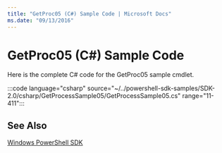 ```yaml
---
title: "GetProc05 (C#) Sample Code | Microsoft Docs"
ms.date: "09/13/2016"
---
```

# GetProc05 (C#) Sample Code

Here is the complete C# code for the GetProc05 sample cmdlet.

:::code language="csharp" source="~/../powershell-sdk-samples/SDK-2.0/csharp/GetProcessSample05/GetProcessSample05.cs" range="11-411":::

## See Also

[Windows PowerShell SDK](../windows-powershell-reference.md)
